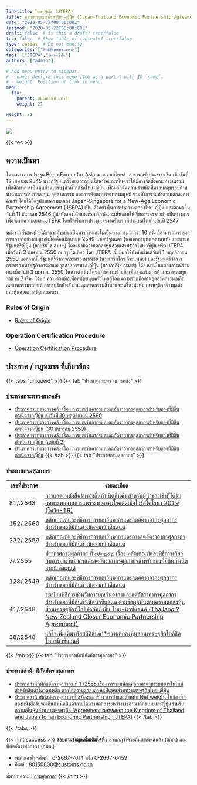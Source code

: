 ```yaml
---
linktitle: ไทย-ญี่ปุ่น (JTEPA)
title: ความตกลงการค้าเสรีไทย-ญี่ปุ่น (Japan-Thailand Economic Partnership Agreement-JTEPA)
date: "2020-05-22T00:00:00Z"
lastmod: "2020-05-22T00:00:00Z"
draft: false  # Is this a draft? true/false
toc: false  # Show table of contents? true/false
type: series  # Do not modify.
categories: ["สิทธิพิเศษทางการค้า"]
tags: ["JTEPA","ไทย-ญี่ปุ่น"]
authors: ["admin"]

# Add menu entry to sidebar.
# - name: Declare this menu item as a parent with ID `name`.
# - weight: Position of link in menu.
menu:
  fta:
    parent: สิทธิพิเศษทางการค้า  
    weight: 21

weight: 21
---
```



![](../img/jtepa.png)


{{< toc >}}

## ความเป็นมา 

ในระหว่างการประชุม Boao Forum for Asia  ณ มณฑลไหหลำ สาธารณรัฐประชาชนจีน เมื่อวันที่ 12 เมษายน 2545 นายกรัฐมนตรีไทยและญี่ปุ่นได้หารือและเห็นควรให้มีการจัดตั้งคณะทำงานร่วม เพื่อศึกษาการเป็นหุ้นส่วนเศรษฐกิจที่ใกล้ชิดไทย-ญี่ปุ่น เพื่อผลักดันความร่วมมือที่ครอบคลุมรอบด้าน ทั้งด้านการค้า การลงทุน อุตสาหกรรม และการพัฒนาทรัพยากรมนุษย์ รวมทั้งการจัดทำความตกลงการค้าเสรี โดยให้ยึดรูปแบบความตกลง Japan-Singapore for a New-Age Economic Partnership Agreement (JSEPA)  เป็น ตัวอย่างในการทำความตกลงไทย-ญี่ปุ่น และต่อมา ในวันที่ 11 ธันวาคม 2546 ผู้นำทั้งสองได้พบหารือทวิภาคีและเห็นชอบให้เริ่มการเจรจาอย่างเป็นทางการ เพื่อจัดทำความตกลง JTEPA  โดยให้เริ่มการประชุมเจรจาครั้งแรกที่ประเทศไทยในต้นปี 2547

หลังจากทั้งสองฝ่ายได้เจรจาทั้งอย่างเป็นทางการและไม่เป็นทางการมากกว่า 10 ครั้ง ก็สามารถบรรลุผลการเจรจาอย่างสมบูรณ์เมื่อเดือนมิถุนายน 2549 นายกรัฐมนตรี (พลเอกสุรยุทธ์ จุลานนท์) และนายกรัฐมนตรีญี่ปุ่น (นายชินโช อาเบะ) ได้ลงนามความตกลงหุ้นส่วนเศรษฐกิจไทย-ญี่ปุ่น หรือ JTEPA  เมื่อวันที่ 3 เมษายน 2550 ณ กรุงโตเกียว  โดย JTEPA  เริ่มมีผลใช้บังคับตั้งแต่วันที่ 1 พฤศจิกายน 2550 นอกจากนี้ รัฐมนตรีว่าการกระทรวงพาณิชย์ (นายเกริกไกร จีระแพทย์) และรัฐมนตรีว่าการกระทรวงเศรษฐกิจการค้าและอุตสาหกรรมของญี่ปุ่น (นายอากิระ อะมะริ)  ได้ลงนามในแถลงการณ์ร่วมกัน เมื่อวันที่ 3 เมษายน 2550 ในการดำเนินโครงการความร่วมมือเพื่อส่งเสริมการค้าและการลงทุน จำนวน 7 เรื่อง ได้แก่ ความร่วมมือเพื่อสนับสนุนครัวไทยสู่โลก  ความร่วมมือด้านอุตสาหกรรมเหล็ก  อุตสาหกรรมรถยนต์ การอนุรักษ์พลังงาน อุตสาหกรรมสิ่งทอและเครื่องนุ่งห่ม เศรษฐกิจสร้างมูลค่า และหุ้นส่วนภาครัฐและเอกชน

### Rules of Origin

-   [Rules of Origin](http://www.customs.go.th/cont_strc_download.php?lang=th&current_id=142231324147505f4c464b4d464b4c)

### Operation Certification Procedure

-   [Operation Certification Procedure](http://www.customs.go.th/cont_strc_download.php?lang=th&current_id=142231324147505f4c464b4d464b4d)

## ประกาศ / กฎหมาย ที่เกี่ยวข้อง

{{< tabs "uniqueid" >}}
{{< tab "ประกาศกระทรวงการคลัง" >}} 

### ประกาศกระทรวงการคลัง

-   [ประกาศกระทรวงการคลัง เรื่อง การยกเว้นอากรและลดอัตราอากรศุลกากรสำหรับของที่มีถิ่นกำเนิดจากญี่ปุ่น ลงวันที่ 10 พฤศจิกายน 2560](http://www.customs.go.th/cont_strc_download.php?lang=th&current_id=142231324147505f49464b4c464a4e)
-   [ประกาศกระทรวงการคลัง เรื่อง การยกเว้นอากรและลดอัตราอากรศุลกากรสำหรับของที่มีถิ่นกำเนิดจากญี่ปุ่น (30 ธันวาคม 2559)](http://www.customs.go.th/cont_strc_download.php?lang=th&current_id=142231324149505f46464b4a464b48)
-   [ประกาศกระทรวงการคลัง เรื่อง การยกเว้นอากรและลดอัตราอากรศุลกากรสำหรับของที่มีถิ่นกำเนิดจากญี่ปุ่น (ฉบับที่ 2)](http://www.customs.go.th/cont_strc_download.php?lang=th&current_id=142231324147505f49464b4c464a4f)
-   [ประกาศกระทรวงการคลัง เรื่อง การยกเว้นอากรและลดอัตราอากรศุลกากรสำหรับของที่มีถิ่นกำเนิดจากญี่ปุ่น](http://www.customs.go.th/cont_strc_download.php?lang=th&current_id=14223132414c505e4f464a4f464b4a)
{{< /tab >}}
{{< tab "ประกาศกรมศุลกากร" >}}

### ประกาศกรมศุลกากร

|เลขที่ประกาศ|รายละเอียด|
|-------------|----------------|
|81/.2563|[การแสดงหนังสือรับรองถิ่นกำเนิดสินค้า สำหรับผู้นำของเข้าที่ได้รับผลกระทบจากการแพร่ระบาดของโรคติดเชื้อไวรัสโคโรนา 2019 (โควิด-19)](http://www.customs.go.th/cont_strc_download_with_docno_date.php?lang=th&current_id=14232832414a505f4a464b47464a4f)|
|152/.2560|[หลักเกณฑ์และพิธีการการยกเว้นอากรและลดอัตราอากรศุลกากรสำหรับของที่มีถิ่นกำเนิดจากนิวซีแลนด์](http://www.customs.go.th/cont_strc_download_with_docno_date.php?lang=th&current_id=14223132414b505f4b464b48464b4b)|
|232/.2559|[หลักเกณฑ์และพิธีการการยกเว้นอากรและการลดอัตราอากรศุลกากรสำหรับของที่มีถิ่นกำเนิดจากนิวซีแลนด์](http://www.customs.go.th/cont_strc_download_with_docno_date.php?lang=th&current_id=142231324149505f49464b46464b4b)|
|7/.2555|[ประกาศกรมศุลกากร ที่ ๗/๒๕๕๕ เรื่อง หลักเกณฑ์และพิธีการเกี่ยวกับการยกเว้นอากรและลดอัตราอากรศุลกากรสำหรับของที่มีถิ่นกำเนิดจากนิวซีแลนด์](http://www.customs.go.th/cont_strc_download_with_docno_date.php?lang=th&current_id=14232932404e505f46464b47)|
|128/.2549|[หลักเกณฑ์และพิธีการการยกเว้นอากรและลดอัตราอากรศุลกากรสำหรับของที่มีถิ่นกำเนิดจากนิวซีแลนด์](http://www.customs.go.th/cont_strc_download_with_docno_date.php?lang=th&current_id=14232a324147505f4a464b47)|
|41/.2548|[ระเบียบพิธีการสำหรับการยกเว้นอากรและลดอัตราอากรศุลกากรสำหรับของที่มีถิ่นกำเนิดนิวซีแลนด์ ตามข้อผูกพันตามความตกลงหุ้นส่วนเศรษฐกิจที่ใกล้ชิดกันยิ่งขึ้น ไทย-นิวซีแลนด์ (Thailand ? New Zealand Closer Economic Partnership Agreement)](http://www.customs.go.th/cont_strc_download_with_docno_date.php?lang=th&current_id=14232a32404f505f4b464b47)|
|38/.2548|[แก้ไขเพิ่มเติมรหัสสถิติสินค้า*ความตกลงหุ้นส่วนเศรษฐกิจใกล้ชิดไทยขนิวซีแลนด์](http://www.customs.go.th/cont_strc_download_with_docno_date.php?lang=th&current_id=14232a32404f505f4b464a4e)|

{{< /tab >}}
{{< tab "ประกาศสำนักพิกัดอัตราศุลกากร" >}}

### ประกาศสำนักพิกัดอัตราศุลกากร

-   [ประกาศสำนักพิกัดอัตราศุลกากร ที่ 1 /2555 เรื่อง การระบุพิกัดศุลกากรตามระบบฮาร์โมไนซ์ สำหรับสินค้าโควตาเหล็ก ภายใต้ความตกลงความเป็นหุ้นส่วนทางเศรษฐกิจไทย-ญี่ปุ่น](http://www.customs.go.th/cont_strc_download.php?lang=th&current_id=142231324147505f4d464a4e464a4e)
-   [ประกาศสำนักพิกัดอัตราศุลกากรที่ ๕/๒๕๖๑ เรื่อง การสำแดงน้ำหนัก Net weight ในช่องที่ ๖ ของหนังสือรับรองถิ่นกำเนิดสินค้าภายใต้ความตกลงระหว่างราชอาณาจักรไทยและญี่ปุ่นสำหรับความเป็นหุ้นส่วนทางเศรษฐกิจ (Agreement between the Kingdom of Thailand and Japan for an Economic Partnership : JTEPA)](http://www.customs.go.th/cont_strc_download.php?lang=th&current_id=14223132414d505f4b464b49464b46)
{{< /tab >}}

{{< /tabs >}}

{{< hint success >}}
**สอบถามข้อมูลเพิ่มเติมได้ที่ :** ส่วนกฎว่าด้วยถิ่นกำเนิดสินค้า (สกก.) กองพิกัดอัตราศุลกากร (กพก.)  
- หมายเลขโทรศัพท์ : 0-2667-7014 หรือ 0-2667-6459  
- อีเมล์ : 80150000@customs.go.th

ที่มาบทความ : [กรมศุลกากร](http://www.customs.go.th/cont_strc_simple_net_with_download.php?ini_content=usage_fta_and_wto_01_10&ini_menu=menu_interest_and_law_160421_01&left_menu=menu_fta_and_wto)
{{< /hint >}}